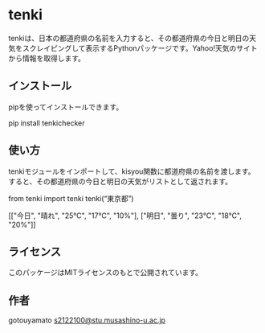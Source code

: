 # tenki

tenkiは、日本の都道府県の名前を入力すると、その都道府県の今日と明日の天気をスクレイピングして表示するPythonパッケージです。Yahoo!天気のサイトから情報を取得します。

## インストール

pipを使ってインストールできます。


pip install tenkichecker


## 使い方

tenkiモジュールをインポートして、kisyou関数に都道府県の名前を渡します。すると、その都道府県の今日と明日の天気がリストとして返されます。


from tenki import tenki tenki(“東京都”)

[["今日", "晴れ", "25℃", "17℃", "10%"], ["明日", "曇り", "23℃", "18℃", "20%"]]

## ライセンス

このパッケージはMITライセンスのもとで公開されています。

## 作者

gotouyamato
s2122100@stu.musashino-u.ac.jp